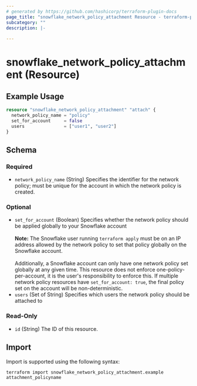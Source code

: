 ```yaml
---
# generated by https://github.com/hashicorp/terraform-plugin-docs
page_title: "snowflake_network_policy_attachment Resource - terraform-provider-snowflake"
subcategory: ""
description: |-
  
---
```


# snowflake_network_policy_attachment (Resource)



## Example Usage

```terraform
resource "snowflake_network_policy_attachment" "attach" {
  network_policy_name = "policy"
  set_for_account     = false
  users               = ["user1", "user2"]
}
```

<!-- schema generated by tfplugindocs -->
## Schema

### Required

- `network_policy_name` (String) Specifies the identifier for the network policy; must be unique for the account in which the network policy is created.

### Optional

- `set_for_account` (Boolean) Specifies whether the network policy should be applied globally to your Snowflake account<br><br>**Note:** The Snowflake user running `terraform apply` must be on an IP address allowed by the network policy to set that policy globally on the Snowflake account.<br><br>Additionally, a Snowflake account can only have one network policy set globally at any given time. This resource does not enforce one-policy-per-account, it is the user's responsibility to enforce this. If multiple network policy resources have `set_for_account: true`, the final policy set on the account will be non-deterministic.
- `users` (Set of String) Specifies which users the network policy should be attached to

### Read-Only

- `id` (String) The ID of this resource.

## Import

Import is supported using the following syntax:

```shell
terraform import snowflake_network_policy_attachment.example attachment_policyname
```
